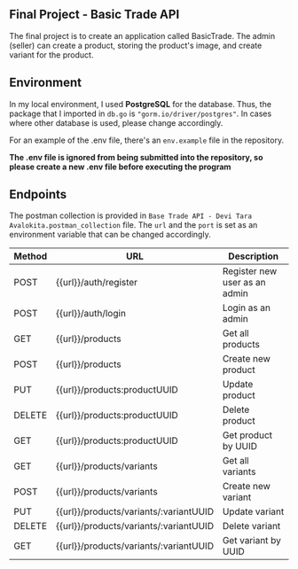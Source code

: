 ## Final Project - Basic Trade API
The final project is to create an application called BasicTrade. The admin (seller) can create a product, storing the product's image, and create variant for the product.

## Environment
In my local environment, I used **PostgreSQL** for the database. Thus, the package that I imported in `db.go` is `"gorm.io/driver/postgres"`. In cases where other database is used, please change accordingly.

For an example of the .env file, there's an `env.example` file in the repository.

**The .env file is ignored from being submitted into the repository, so please create a new .env file before executing the program**

## Endpoints
The postman collection is provided in `Base Trade API - Devi Tara Avalokita.postman_collection` file.
The `url` and the `port` is set as an environment variable that can be changed accordingly.

| Method | URL | Description |
| ------ | --- | ----------- |
| POST | {{url}}/auth/register | Register new user as an admin |
| POST | {{url}}/auth/login | Login as an admin |
| GET | {{url}}/products | Get all products |
| POST | {{url}}/products | Create new product |
| PUT | {{url}}/products:productUUID | Update product |
| DELETE | {{url}}/products:productUUID | Delete product |
| GET | {{url}}/products:productUUID | Get product by UUID |
| GET | {{url}}/products/variants | Get all variants |
| POST | {{url}}/products/variants | Create new variant |
| PUT | {{url}}/products/variants/:variantUUID | Update variant |
| DELETE | {{url}}/products/variants/:variantUUID | Delete variant |
| GET | {{url}}/products/variants/:variantUUID | Get variant by UUID |